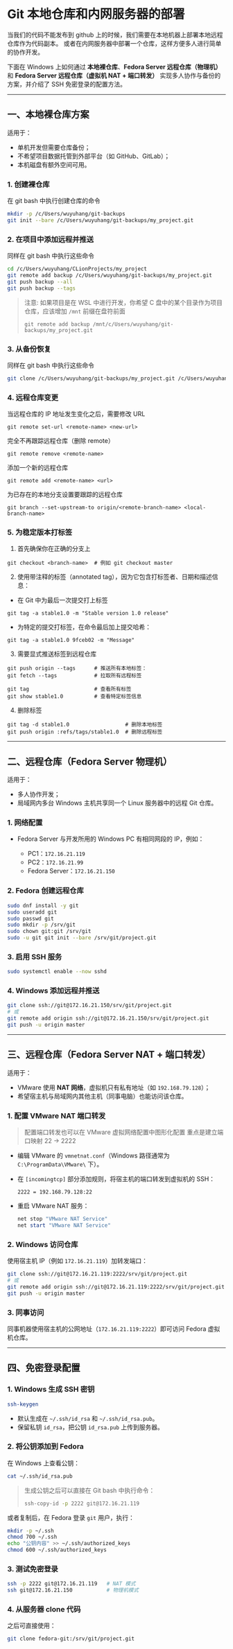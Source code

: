 # Git 本地仓库和内网服务器的部署

当我们的代码不能发布到 github 上的时候，我们需要在本地机器上部署本地远程仓库作为代码副本。
或者在内网服务器中部署一个仓库，这样方便多人进行简单的协作开发。

下面在 Windows 上如何通过 **本地裸仓库**、**Fedora Server 远程仓库（物理机）** 和 **Fedora Server 远程仓库（虚拟机 NAT +
端口转发）** 实现多人协作与备份的方案，并介绍了 SSH 免密登录的配置方法。

---

## 一、本地裸仓库方案

适用于：

* 单机开发但需要仓库备份；
* 不希望项目数据托管到外部平台（如 GitHub、GitLab）；
* 本机磁盘有额外空间可用。

### 1. 创建裸仓库

在 git bash 中执行创建仓库的命令

```bash
mkdir -p /c/Users/wuyuhang/git-backups
git init --bare /c/Users/wuyuhang/git-backups/my_project.git
```

### 2. 在项目中添加远程并推送

同样在 git bash 中执行这些命令

```bash
cd /c/Users/wuyuhang/CLionProjects/my_project
git remote add backup /c/Users/wuyuhang/git-backups/my_project.git
git push backup --all
git push backup --tags
```

> 注意: 如果项目是在 WSL 中进行开发，你希望 C 盘中的某个目录作为项目仓库，应该增加 `/mnt` 前缀在盘符前面
> ```text
> git remote add backup /mnt/c/Users/wuyuhang/git-backups/my_project.git
> ```

### 3. 从备份恢复

同样在 git bash 中执行这些命令

```bash
git clone /c/Users/wuyuhang/git-backups/my_project.git /c/Users/wuyuhang/CLionProjects/my_project
```

### 4. 远程仓库变更

当远程仓库的 IP 地址发生变化之后，需要修改 URL

```text
git remote set-url <remote-name> <new-url>
```

完全不再跟踪远程仓库（删除 remote）

```text
git remote remove <remote-name>
```

添加一个新的远程仓库

```text
git remote add <remote-name> <url>
```

为已存在的本地分支设置要跟踪的远程仓库

```text
git branch --set-upstream-to origin/<remote-branch-name> <local-branch-name>
```

### 5. 为稳定版本打标签

1. 首先确保你在正确的分支上

```text
git checkout <branch-name>  # 例如 git checkout master
```

2. 使用带注释的标签（annotated tag），因为它包含打标签者、日期和描述信息：

- 在 Git 中为最后一次提交打上标签

```text
git tag -a stable1.0 -m "Stable version 1.0 release"
```

- 为特定的提交打标签，在命令最后加上提交哈希：

```text
git tag -a stable1.0 9fceb02 -m "Message"
```

3. 需要显式推送标签到远程仓库

```text
git push origin --tags      # 推送所有本地标签：
git fetch --tags            # 拉取所有远程标签
```

```text
git tag                     # 查看所有标签
git show stable1.0          # 查看特定标签信息
```

4. 删除标签

```text
git tag -d stable1.0                  # 删除本地标签
git push origin :refs/tags/stable1.0  # 删除远程标签
```

---

## 二、远程仓库（Fedora Server 物理机）

适用于：

* 多人协作开发；
* 局域网内多台 Windows 主机共享同一个 Linux 服务器中的远程 Git 仓库。

### 1. 网络配置

* Fedora Server 与开发所用的 Windows PC 有相同网段的 IP，例如：

    * PC1：`172.16.21.119`
    * PC2：`172.16.21.99`
    * Fedora Server：`172.16.21.150`

### 2. Fedora 创建远程仓库

```bash
sudo dnf install -y git
sudo useradd git
sudo passwd git
sudo mkdir -p /srv/git
sudo chown git:git /srv/git
sudo -u git git init --bare /srv/git/project.git
```

### 3. 启用 SSH 服务

```bash
sudo systemctl enable --now sshd
```

### 4. Windows 添加远程并推送

```bash
git clone ssh://git@172.16.21.150/srv/git/project.git
# 或
git remote add origin ssh://git@172.16.21.150/srv/git/project.git
git push -u origin master
```

---

## 三、远程仓库（Fedora Server NAT + 端口转发）

适用于：

* VMware 使用 **NAT 网络**，虚拟机只有私有地址（如 `192.168.79.128`）；
* 希望宿主机与局域网内其他主机（同事电脑）也能访问该仓库。

### 1. 配置 VMware NAT 端口转发

> 配置端口转发也可以在 VMware 虚拟网络配置中图形化配置
> 重点是建立端口映射 22 -> 2222

* 编辑 VMware 的 `vmnetnat.conf`（Windows 路径通常为 `C:\ProgramData\VMware\` 下）。
* 在 `[incomingtcp]` 部分添加规则，将宿主机的端口转发到虚拟机的 SSH：

  ```
  2222 = 192.168.79.128:22
  ```
* 重启 VMware NAT 服务：

  ```powershell
  net stop "VMware NAT Service"
  net start "VMware NAT Service"
  ```

### 2. Windows 访问仓库

使用宿主机 IP（例如 `172.16.21.119`）加转发端口：

```bash
git clone ssh://git@172.16.21.119:2222/srv/git/project.git
# 或
git remote add origin ssh://git@172.16.21.119:2222/srv/git/project.git
git push -u origin master
```

### 3. 同事访问

同事机器使用宿主机的公网地址（`172.16.21.119:2222`）即可访问 Fedora 虚拟机仓库。

---

## 四、免密登录配置

### 1. Windows 生成 SSH 密钥

```bash
ssh-keygen
```

* 默认生成在 `~/.ssh/id_rsa` 和 `~/.ssh/id_rsa.pub`。
* 保留私钥 `id_rsa`，把公钥 `id_rsa.pub` 上传到服务器。

### 2. 将公钥添加到 Fedora

在 Windows 上查看公钥：

```bash
cat ~/.ssh/id_rsa.pub
```

> 生成公钥之后可以直接在 Git bash 中执行命令：
> ```bash
> ssh-copy-id -p 2222 git@172.16.21.119
> ```

或者复制后，在 Fedora 登录 `git` 用户，执行：

```bash
mkdir -p ~/.ssh
chmod 700 ~/.ssh
echo "公钥内容" >> ~/.ssh/authorized_keys
chmod 600 ~/.ssh/authorized_keys
```

### 3. 测试免密登录

```bash
ssh -p 2222 git@172.16.21.119   # NAT 模式
ssh git@172.16.21.150           # 物理机模式
```

### 4. 从服务器 clone 代码

之后可直接使用：

```bash
git clone fedora-git:/srv/git/project.git
```
